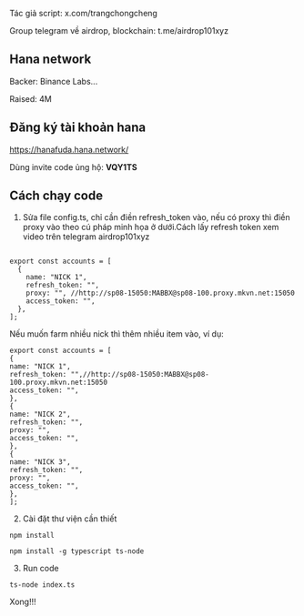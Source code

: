 Tác giả script: x.com/trangchongcheng

Group telegram về airdrop, blockchain: t.me/airdrop101xyz

## Hana network

Backer: Binance Labs...

Raised: 4M

## Đăng ký tài khoản hana

https://hanafuda.hana.network/

Dùng invite code ủng hộ: **VQY1TS**

## Cách chạy code

1. Sửa file config.ts, chỉ cần điền refresh_token vào, nếu có proxy thì điền proxy vào theo cú pháp minh họa ở dưới.Cách lấy refresh token xem video trên telegram airdrop101xyz

```

export const accounts = [
  {
    name: "NICK 1",
    refresh_token: "",
    proxy: "", //http://sp08-15050:MABBX@sp08-100.proxy.mkvn.net:15050
    access_token: "",
  },
];

```

Nếu muốn farm nhiều nick thì thêm nhiều item vào, ví dụ:

```
export const accounts = [
{
name: "NICK 1",
refresh_token: "",//http://sp08-15050:MABBX@sp08-100.proxy.mkvn.net:15050
access_token: "",
},
{
name: "NICK 2",
refresh_token: "",
proxy: "",
access_token: "",
},
{
name: "NICK 3",
refresh_token: "",
proxy: "",
access_token: "",
},
];
```

2. Cài đặt thư viện cần thiết

```
npm install
```

```
npm install -g typescript ts-node

```

3. Run code

```
ts-node index.ts
```

Xong!!!
